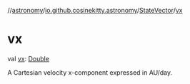 //[astronomy](../../../index.md)/[io.github.cosinekitty.astronomy](../index.md)/[StateVector](index.md)/[vx](vx.md)

# vx

val [vx](vx.md): [Double](https://kotlinlang.org/api/latest/jvm/stdlib/kotlin-stdlib/kotlin/-double/index.html)

A Cartesian velocity x-component expressed in AU/day.
